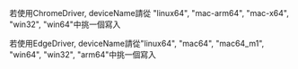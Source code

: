 若使用ChromeDriver, deviceName請從 "linux64", "mac-arm64", "mac-x64", "win32", "win64"中挑一個寫入

若使用EdgeDriver, deviceName請從"linux64", "mac64", "mac64_m1", "win64", "win32", "arm64"中挑一個寫入